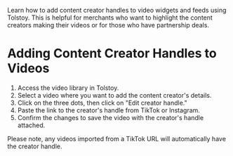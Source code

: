 Learn how to add content creator handles to video widgets and feeds using Tolstoy. This is helpful for merchants who want to highlight the content creators making their videos or for those who have partnership deals.

# Adding Content Creator Handles to Videos

1. Access the video library in Tolstoy.
2. Select a video where you want to add the content creator's details.
3. Click on the three dots, then click on "Edit creator handle."
4. Paste the link to the creator's handle from TikTok or Instagram.
5. Confirm the changes to save the video with the creator's handle attached.

Please note, any videos imported from a TikTok URL will automatically have the creator handle.
